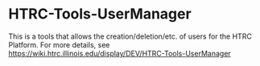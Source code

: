 # HTRC-Tools-UserManager
This is a tools that allows the creation/deletion/etc. of users for the HTRC Platform.
For more details, see https://wiki.htrc.illinois.edu/display/DEV/HTRC-Tools-UserManager
